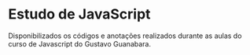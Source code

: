 # Estudo de JavaScript
 Disponibilizados os códigos e anotações realizados durante as aulas do curso de Javascript do Gustavo Guanabara.
